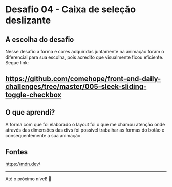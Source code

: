 # Desafio 04 - Caixa de seleção deslizante

## A escolha do desafio

Nesse desafio a forma e cores adquiridas juntamente na animação foram o diferencial para sua escolha, pois acredito que visualmente ficou eficiente. Segue link:

https://github.com/comehope/front-end-daily-challenges/tree/master/005-sleek-sliding-toggle-checkbox
---

## O que aprendi?


A forma com que foi elaborado o layout foi o que me chamou atenção onde através das dimensões das divs foi possível trabalhar as formas do botão e consequentemente a sua animação.

 ## Fontes

 https://mdn.dev/

 ---

 Até o próximo nível! :rocket: